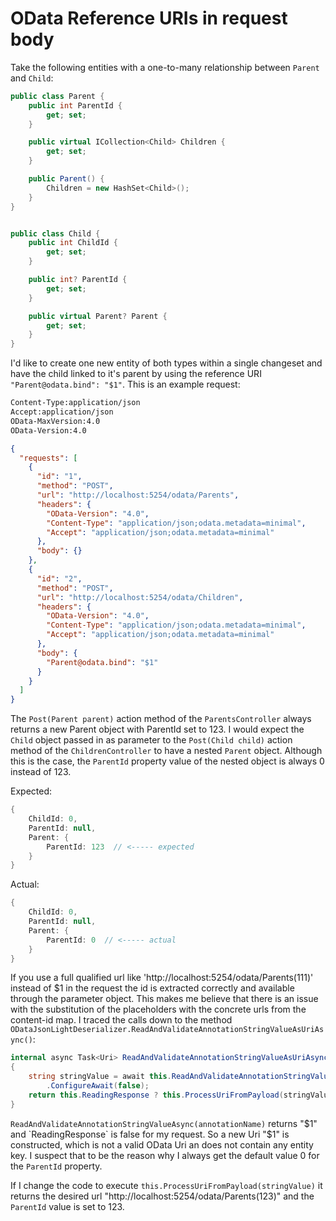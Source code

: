 # OData Reference URIs in request body

Take the following entities with a one-to-many relationship between `Parent` and `Child`:

```cs
public class Parent {
    public int ParentId {
        get; set;
    }

    public virtual ICollection<Child> Children {
        get; set;
    }

    public Parent() {
        Children = new HashSet<Child>();
    }
}


public class Child {
    public int ChildId {
        get; set;
    }

    public int? ParentId {
        get; set;
    }

    public virtual Parent? Parent {
        get; set;
    }
}
```

I'd like to create one new entity of both types within a single changeset and have the child linked to it's parent by using the reference URI `"Parent@odata.bind": "$1"`. This is an example request:

```txt
Content-Type:application/json
Accept:application/json
OData-MaxVersion:4.0
OData-Version:4.0
```

```json
{
  "requests": [
    {
      "id": "1",
      "method": "POST",
      "url": "http://localhost:5254/odata/Parents",
      "headers": {
        "OData-Version": "4.0",
        "Content-Type": "application/json;odata.metadata=minimal",
        "Accept": "application/json;odata.metadata=minimal"
      },
      "body": {}
    },
    {
      "id": "2",
      "method": "POST",
      "url": "http://localhost:5254/odata/Children",
      "headers": {
        "OData-Version": "4.0",
        "Content-Type": "application/json;odata.metadata=minimal",
        "Accept": "application/json;odata.metadata=minimal"
      },
      "body": {
        "Parent@odata.bind": "$1"
      }
    }
  ]
}
```

The `Post(Parent parent)` action method of the `ParentsController` always returns a new Parent object with ParentId set to 123. I would expect the `Child` object passed in as parameter to the `Post(Child child)` action method of the `ChildrenController` to have a nested `Parent` object. Although this is the case, the `ParentId` property value of the nested object is always 0 instead of 123.

Expected:

```cs
{
	ChildId: 0,
	ParentId: null,
	Parent: {
		ParentId: 123  // <----- expected
	}
}
```

Actual:

```cs
{
	ChildId: 0,
	ParentId: null,
	Parent: {
		ParentId: 0  // <----- actual
	}
}
```

If you use a full qualified url like 'http://localhost:5254/odata/Parents(111)' instead of $1 in the request the id is extracted correctly and available through the parameter object. This makes me believe that there is an issue with the substitution of the placeholders with the concrete urls from the content-id map. I traced the calls down to the method `ODataJsonLightDeserializer.ReadAndValidateAnnotationStringValueAsUriAsync()`:

```cs
internal async Task<Uri> ReadAndValidateAnnotationStringValueAsUriAsync(string annotationName)
{
	string stringValue = await this.ReadAndValidateAnnotationStringValueAsync(annotationName)
		.ConfigureAwait(false);
	return this.ReadingResponse ? this.ProcessUriFromPayload(stringValue) : new Uri(stringValue, UriKind.RelativeOrAbsolute);
}
```

`ReadAndValidateAnnotationStringValueAsync(annotationName)` returns "$1" and `ReadingResponse` is false for my request. So a new Uri "$1" is constructed, which is not a valid OData Uri an does not contain any entity key. I suspect that to be the reason why I always get the default value 0 for the `ParentId` property.

If I change the code to execute `this.ProcessUriFromPayload(stringValue)` it returns the desired url "http://localhost:5254/odata/Parents(123)" and the `ParentId` value is set to 123.
